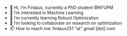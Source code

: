 - 👋 Hi, I’m Firdaus, currently a PhD student @KFUPM
- 👀 I’m interested in Machine Learning
- 🌱 I’m currently learning Robust Optimization
- 🤝 I’m looking to collaborate on research on optimization
- 📫 How to reach me: firdaus251 "at" gmail [dot] com

<!---
mdzalfirdausi/mdzalfirdausi is a ✨ special ✨ repository because its `README.md` (this file) appears on your GitHub profile.
You can click the Preview link to take a look at your changes.
--->
